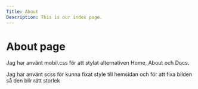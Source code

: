 ```yaml
---
Title: About
Description: This is our index page.
---
```

<h1>About page</h1>

<p>Jag har använt mobil.css för att stylat alternativen Home, About och Docs. </p>
<p>Jag har använt scss för kunna fixat style till hemsidan och för att fixa bilden så den blir rätt storlek<p>
